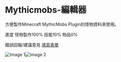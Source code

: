 # Mythicmobs-編輯器
方便製作Minecraft MythicMobs Plugin的怪物資料來使用。

進度 怪物製作100% 技能10% 物品0%

錯誤回報/建議意見 [填寫表單](https://forms.gle/Auwu9D8Ypyjbxxb5A)

![Image 1](https://i.imgur.com/fF6QEPx.png)![Image 2](https://i.imgur.com/ybe3Lnu.png)
